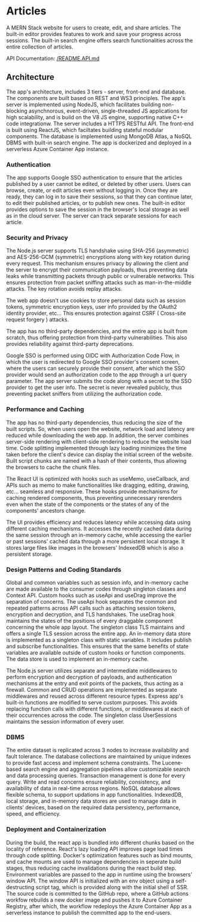 # Articles

A MERN Stack website for users to create, edit, and share articles. The built-in editor provides features to work and save your progress across sessions. The built-in search engine offers search functionalities across the entire collection of articles. 

API Documentation: [/README.API.md](/README.API.md)

## Architecture

The app's architecture, includes 3 tiers - server, front-end and database. The components are built based on REST and WS3 principles. The app's server is implemented using NodeJS, which facilitates building non-blocking asynchnorous, event-driven, single-threaded JS applications for high scalability, and is build on the V8 JS engine, supporting native C++ code integrationw. The server includes a HTTPS RESTful API. The front-end is built using ReactJS, which faciltates building stateful modular components. The database is implemented using MongoDB Atlas, a NoSQL DBMS with built-in search engine. The app is dockerized and deployed in a serverless Azure Container App instance.

### Authentication

The app supports Google SSO authentication to ensure that the articles published by a user cannot be edited, or deleted by other users. Users can browse, create, or edit articles even without logging in. Once they are ready, they can log in to save their sessions, so that they can continue later, to edit their published articles, or to publish new ones. The built-in editor provides options to save the session in the browser's local storage as well as in the cloud server. The server can track separate sessions for each article.

### Security and Privacy

The Node.js server supports TLS handshake using SHA-256 (asymmetric) and AES-256-GCM (symmetric) encryptions along with key rotation during every request.
This mechanism ensures privacy by allowing the client and the server to encrypt their communication payloads, thus preventing data leaks while transmitting packets through public or vulnerable networks. This ensures protection from packet sniffing attacks such as man-in-the-middle attacks. The key rotation avoids replay attacks.

The web app doesn't use cookies to store personal data such as session tokens, symmetric encryption keys, user info provided by the OAuth2 identity provider, etc... This ensures protection against CSRF ( Cross-site request forgery ) attacks.

The app has no third-party dependencies, and the entire app is built from scratch, thus offering protection from third-party vulnerabilities. This also provides reliability against third-party deprecations.

Google SSO is performed using OIDC with Authorization Code Flow, in which the user is redirected to Google SSO provider's consent screen, where the users can securely provide their consent, after which the SSO provider would send an authorization code to the app through a url query parameter. The app server submits the code along with a secret to the SSO provider to get the user info. The secret is never revealed publicly, thus preventing packet sniffers from utilizing the authorization code.

### Performance and Caching

The app has no third-party dependencies, thus reducing the size of the built scripts. So, when users open the website, network load and latency are reduced while downloading the web app. In addition, the server combines server-side rendering with client-side rendering to reduce the website load time. Code splitting implemented through lazy loading minimizes the time taken before the client's device can display the initial screen of the website. Built script chunks are named with a hash of their contents, thus allowing the browsers to cache the chunk files.

The React UI is optimized with hooks such as useMemo, useCallback, and APIs such as memo to make functionalities like dragging, editing, drawing, etc... seamless and responsive. These hooks provide mechanisms for caching rendered components, thus preventing unnecessary rerenders even when the state of the components or the states of any of the components' ancestors change.

The UI provides efficiency and reduces latency while accessing data using different caching mechanisms. It accesses the recently cached data during the same session through an in-memory cache, while accessing the earlier or past sessions' cached data through a more persistent local storage. It stores large files like images in the browsers' IndexedDB which is also a persistent storage.

### Design Patterns and Coding Standards

Global and common variables such as session info, and in-memory cache are made available to the consumer codes through singleton classes and Context API.
Custom hooks such as useApi and useDrag improve the separation of concerns. The useApi hook separates the common and repeated patterns across API calls such as attaching session tokens, encryption and decryption, and TLS handshakes. The useDrag hook maintains the states of the positions of every draggable component concerning the whole app layout. 
The singleton class TLS maintains and offers a single TLS session across the entire app.
An in-memory data store is implemented as a singleton class with static variables. It includes publish and subscribe functionalities. This ensures that the same benefits of state variables are available outside of custom hooks or function components. The data store is used to implement an in-memory cache. 

The Node.js server utilizes separate and intermediate middlewares to perform encryption and decryption of payloads, and authentication mechanisms at the entry and exit points of the packets, thus acting as a firewall. Common and CRUD operations are implemented as separate middlewares and reused across different resource types. 
Express app's built-in functions are modified to serve custom purposes. This avoids replacing function calls with different functions, or middlewares at each of their occurrences across the code.
The singleton class UserSessions maintains the session information of every user.

### DBMS

The entire dataset is replicated across 3 nodes to increase availability and fault tolerance. The database collections are maintained by unique indexes to provide fast access and implement schema constraints. The Lucene-based search engine and aggregation pipelines allow customizable search and data processing queries. Transaction management is done for every query. Write and read concerns ensure reliability, consistency, and availability of data in real-time across regions. NoSQL database allows flexible schema, to support updations in app functionalities.
IndexedDB, local storage, and in-memory data stores are used to manage data in clients' devices, based on the required data persistency, performance, speed, and efficiency.

### Deployment and Containerization

During the build, the react app is bundled into different chunks based on the locality of reference. React's lazy loading API improves page load times through code splitting. Docker's optimization features such as bind mounts, and cache mounts are used to manage dependencies in seperate build stages, thus reducing cache invalidations during the react build step.
Environment variables are passed to the app in runtime using the browsers' window API. The window API is initialized with an env object using a self-destructing script tag, which is provided along with the initial shell of SSR.
The source code is committed to the GitHub repo, where a GitHub actions workfow rebuilds a new docker image and pushes it to Azure Container Registry, after which, the workflow redeploys the Azure Container App as a serverless instance to publish the committed app to the end-users.
